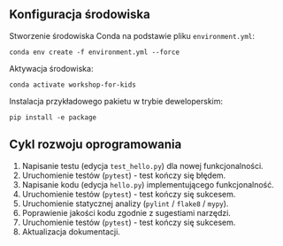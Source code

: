 ## Konfiguracja środowiska

Stworzenie środowiska Conda na podstawie pliku `environment.yml`:

    conda env create -f environment.yml --force

Aktywacja środowiska:

    conda activate workshop-for-kids

Instalacja przykładowego pakietu w trybie deweloperskim:

    pip install -e package

## Cykl rozwoju oprogramowania

1. Napisanie testu (edycja `test_hello.py`) dla nowej funkcjonalności.
2. Uruchomienie testów (`pytest`) - test kończy się błędem.
3. Napisanie kodu (edycja `hello.py`) implementującego funkcjonalność.
4. Uruchomienie testów (`pytest`) - test kończy się sukcesem.
5. Uruchomienie statycznej analizy (`pylint` / `flake8` / `mypy`).
6. Poprawienie jakości kodu zgodnie z sugestiami narzędzi.
7. Uruchomienie testów (`pytest`) - test kończy się sukcesem.
8. Aktualizacja dokumentacji.
